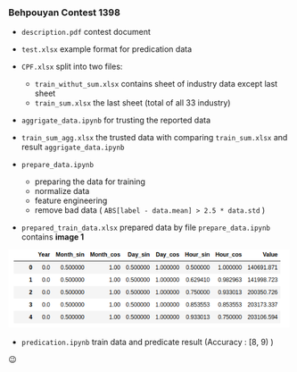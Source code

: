### Behpouyan Contest 1398

* `description.pdf` contest document 
* `test.xlsx` example format for predication data 
* `CPF.xlsx` split into two files:
	* `train_withut_sum.xlsx` contains sheet of industry data except last sheet
	* `train_sum.xlsx` the last sheet (total of all 33 industry)

* `aggrigate_data.ipynb` for trusting the reported data
* `train_sum_agg.xlsx` the trusted data with comparing `train_sum.xlsx` and result `aggrigate_data.ipynb`

* `prepare_data.ipynb`
	* preparing the data for training 
	* normalize data
    * feature engineering
 	* remove bad data ( ```ABS[label - data.mean] > 2.5 * data.std``` )
* `prepared_train_data.xlsx` prepared data by file `prepare_data.ipynb` contains **image 1**

![image 1](https://github.com/mamintoosi-cs/Behpouyan-Contest-1398/blob/master/image/image_1.png "Image 1")


* `predication.ipynb` train data and predicate result (Accuracy : [8, 9) )


 :wink:


